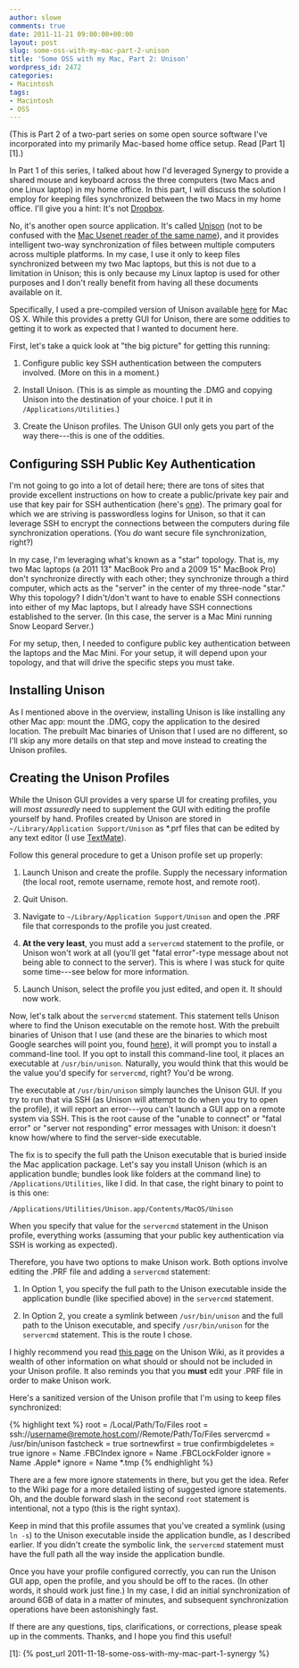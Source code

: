 ```yaml
---
author: slowe
comments: true
date: 2011-11-21 09:00:00+00:00
layout: post
slug: some-oss-with-my-mac-part-2-unison
title: 'Some OSS with my Mac, Part 2: Unison'
wordpress_id: 2472
categories:
- Macintosh
tags:
- Macintosh
- OSS
---
```


(This is Part 2 of a two-part series on some open source software I've incorporated into my primarily Mac-based home office setup. Read [Part 1][1].)

In Part 1 of this series, I talked about how I'd leveraged Synergy to provide  a shared mouse and keyboard across the three computers (two Macs and one Linux laptop) in my home office. In this part, I will discuss the solution I employ for keeping files synchronized between the two Macs in my home office. I'll give you a hint: It's not [Dropbox](http://www.dropbox.com/).

No, it's another open source application. It's called [Unison](http://www.cis.upenn.edu/~bcpierce/unison/) (not to be confused with the [Mac Usenet reader of the same name](http://www.panic.com/unison/)), and it provides intelligent two-way synchronization of files between multiple computers across multiple platforms. In my case, I use it only to keep files synchronized between my two Mac laptops, but this is not due to a limitation in Unison; this is only because my Linux laptop is used for other purposes and I don't really benefit from having all these documents available on it.

Specifically, I used a pre-compiled version of Unison available [here](http://alan.petitepomme.net/unison/index.html) for Mac OS X. While this provides a pretty GUI for Unison, there are some oddities to getting it to work as expected that I wanted to document here.

First, let's take a quick look at "the big picture" for getting this running:

1. Configure public key SSH authentication between the computers involved. (More on this in a moment.)

2. Install Unison. (This is as simple as mounting the .DMG and copying Unison into the destination of your choice. I put it in `/Applications/Utilities`.)

3. Create the Unison profiles. The Unison GUI only gets you part of the way there---this is one of the oddities.

## Configuring SSH Public Key Authentication

I'm not going to go into a lot of detail here; there are tons of sites that provide excellent instructions on how to create a public/private key pair and use that key pair for SSH authentication (here's [one](http://www.petefreitag.com/item/532.cfm)). The primary goal for which we are striving is passwordless logins for Unison, so that it can leverage SSH to encrypt the connections between the computers during file synchronization operations. (You _do_ want secure file synchronization, right?)

In my case, I'm leveraging what's known as a "star" topology. That is, my two Mac laptops (a 2011 13" MacBook Pro and a 2009 15" MacBook Pro) don't synchronize directly with each other; they synchronize through a third computer, which acts as the "server" in the center of my three-node "star." Why this topology? I didn't/don't want to have to enable SSH connections into either of my Mac laptops, but I already have SSH connections established to the server. (In this case, the server is a Mac Mini running Snow Leopard Server.)

For my setup, then, I needed to configure public key authentication between the laptops and the Mac Mini. For your setup, it will depend upon your topology, and that will drive the specific steps you must take.

## Installing Unison

As I mentioned above in the overview, installing Unison is like installing any other Mac app: mount the .DMG, copy the application to the desired location. The prebuilt Mac binaries of Unison that I used are no different, so I'll skip any more details on that step and move instead to creating the Unison profiles.

## Creating the Unison Profiles

While the Unison GUI provides a very sparse UI for creating profiles, you will _most assuredly_ need to supplement the GUI with editing the profile yourself by hand. Profiles created by Unison are stored in `~/Library/Application Support/Unison` as *.prf files that can be edited by any text editor (I use [TextMate](http://macromates.com/)).

Follow this general procedure to get a Unison profile set up properly:

1. Launch Unison and create the profile. Supply the necessary information (the local root, remote username, remote host, and remote root).

2. Quit Unison.

3. Navigate to `~/Library/Application Support/Unison` and open the .PRF file that corresponds to the profile you just created.

4. **At the very least**, you must add a `servercmd` statement to the profile, or Unison won't work at all (you'll get "fatal error"-type message about not being able to connect to the server). This is where I was stuck for quite some time---see below for more information.

5. Launch Unison, select the profile you just edited, and open it. It should now work.

Now, let's talk about the `servercmd` statement. This statement tells Unison where to find the Unison executable on the remote host. With the prebuilt binaries of Unison that I use (and these are the binaries to which most Google searches will point you, found [here](http://alan.petitepomme.net/unison/index.html)), it will prompt you to install a command-line tool. If you opt to install this command-line tool, it places an executable at `/usr/bin/unison`. Naturally, you would think that this would be the value you'd specify for `servercmd`, right? You'd be wrong.

The executable at `/usr/bin/unison` simply launches the Unison GUI. If you try to run that via SSH (as Unison will attempt to do when you try to open the profile), it will report an error---you can't launch a GUI app on a remote system via SSH. This is the root cause of the "unable to connect" or "fatal error" or "server not responding" error messages with Unison: it doesn't know how/where to find the server-side executable.

The fix is to specify the full path the Unison executable that is buried inside the Mac application package. Let's say you install Unison (which is an application bundle; bundles look like folders at the command line) to `/Applications/Utilities`, like I did. In that case, the right binary to point to is this one:

	/Applications/Utilities/Unison.app/Contents/MacOS/Unison

When you specify that value for the `servercmd` statement in the Unison profile, everything works (assuming that your public key authentication via SSH is working as expected).

Therefore, you have two options to make Unison work. Both options involve editing the .PRF file and adding a `servercmd` statement:

1. In Option 1, you specify the full path to the Unison executable inside the application bundle (like specified above) in the `servercmd` statement.

2. In Option 2, you create a symlink between `/usr/bin/unison` and the full path to the Unison executable, and specify `/usr/bin/unison` for the `servercmd` statement. This is the route I chose.

I highly recommend you read [this page](https://alliance.seas.upenn.edu/~bcpierce/wiki/index.php?n=Main.WikiSandbox#osx) on the Unison Wiki, as it provides a wealth of other information on what should or should not be included in your Unison profile. It also reminds you that you **must** edit your .PRF file in order to make Unison work.

Here's a sanitized version of the Unison profile that I'm using to keep files synchronized:

{% highlight text %}
root = /Local/Path/To/Files
root = ssh://username@remote.host.com//Remote/Path/To/Files
servercmd = /usr/bin/unison
fastcheck = true
sortnewfirst = true
confirmbigdeletes = true
ignore = Name .FBCIndex
ignore = Name .FBCLockFolder
ignore = Name .Apple*
ignore = Name *.tmp
{% endhighlight %}

There are a few more ignore statements in there, but you get the idea. Refer to the Wiki page for a more detailed listing of suggested ignore statements. Oh, and the double forward slash in the second `root` statement is intentional, not a typo (this is the right syntax).

Keep in mind that this profile assumes that you've created a symlink (using `ln -s`) to the Unison executable inside the application bundle, as I described earlier. If you didn't create the symbolic link, the `servercmd` statement must have the full path all the way inside the application bundle.

Once you have your profile configured correctly, you can run the Unison GUI app, open the profile, and you should be off to the races. (In other words, it should work just fine.) In my case, I did an initial synchronization of around 6GB of data in a matter of minutes, and subsequent synchronization operations have been astonishingly fast.

If there are any questions, tips, clarifications, or corrections, please speak up in the comments. Thanks, and I hope you find this useful!

[1]: {% post_url 2011-11-18-some-oss-with-my-mac-part-1-synergy %}
